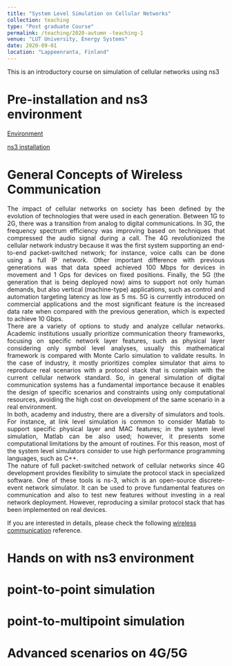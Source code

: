 ```yaml
---
title: "System Level Simulation on Cellular Networks"
collection: teaching
type: "Post graduate Course"
permalink: /teaching/2020-autumn -teaching-1
venue: "LUT University, Energy Systems"
date: 2020-09-01
location: "Lappeenranta, Finland"
---
```


This is an introductory course on simulation of cellular networks using ns3

Pre-installation and ns3 environment
======
[Environment](https://www.youtube.com/watch?v=dr9ghhDZVVA)

[ns3 installation](https://www.youtube.com/watch?v=HT8vE9yatIg)

General Concepts of Wireless Communication
======
<div style="text-align: justify"> 
The impact of cellular networks on society has been defined by the evolution of technologies that were used in each generation. Between 1G to 2G,  there was a transition from analog to digital communications. In 3G, the frequency spectrum efficiency was improving based on techniques that compressed the audio signal during a call. The 4G revolutionized the cellular network industry because it was the first system supporting an end-to-end packet-switched network; for instance, voice calls can be done using a full IP network. Other important difference with previous generations was that data speed achieved 100 Mbps for devices in movement and 1 Gps for devices on fixed positions. Finally, the 5G (the generation that is being deployed now) aims to support not only human demands, but also vertical (machine-type) applications, such as control and automation targeting latency as low as 5 ms. 5G is currently introduced on commercial applications and the most significant feature is the increased data rate when compared with the previous generation, which is expected to achieve 10 Gbps.
</div>


<div style="text-align: justify"> 
There are a variety of options to study and analyze cellular networks. Academic institutions usually prioritize communication theory frameworks, focusing on specific network layer features, such as physical layer considering only symbol level analyses, usually this mathematical framework is compared with Monte Carlo simulation to validate results. In the case of industry, it mostly prioritizes complex simulator that aims to reproduce real scenarios with a protocol stack that is complain with the current cellular network standard. So, in general simulation of digital communication systems has a fundamental importance because it enables the design of specific scenarios and constraints using only computational resources, avoiding the high cost on development of the same scenario in a real environment.
</div>


<div style="text-align: justify"> 
In both, academy and industry, there are a diversity of simulators and tools. For instance, at link level simulation is common to consider Matlab to support specific physical layer and MAC features; in the system level simulation, Matlab can be also used; however, it presents some computational limitations by the amount of routines. For this reason, most of the system level simulators consider to use high performance programming languages, such as C++.
</div>


<div style="text-align: justify"> 
The nature of full packet-switched network of cellular networks since 4G development provides flexibility to simulate the protocol stack in specialized software. One of these tools is ns-3, which is an open-source discrete-event network simulator. It can be used to prove fundamental features on communication and also to test new features without investing in a real network deployment. However, reproducing a similar protocol stack that has been implemented on real devices.
</div>

If you are interested in details, please check the following [wireless communication](https://ocw.mit.edu/courses/electrical-engineering-and-computer-science/6-452-principles-of-wireless-communications-spring-2006/) reference.


Hands on with ns3 environment
======


point-to-point simulation
======

point-to-multipoint simulation
======

Advanced scenarios on 4G/5G
======